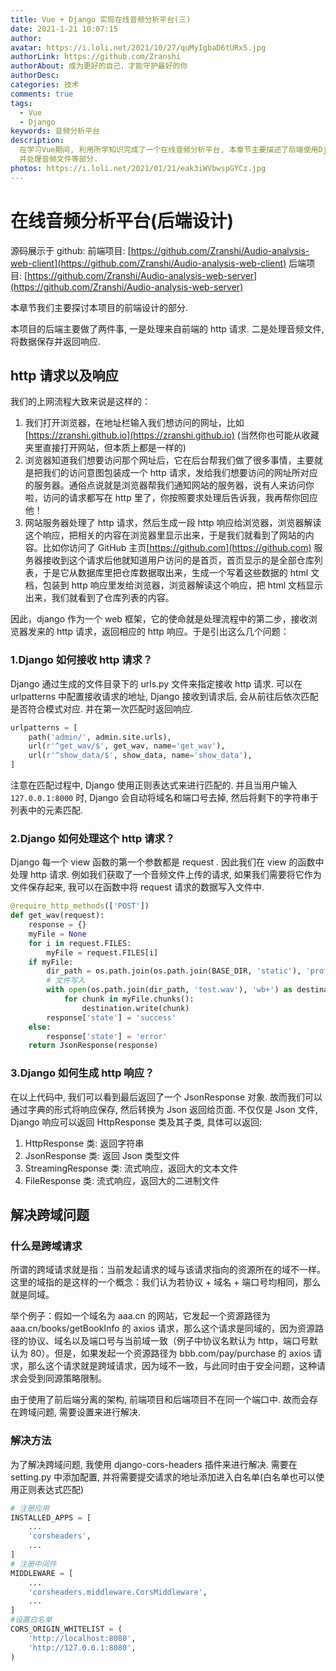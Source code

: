 ```yaml
---
title: Vue + Django 实现在线音频分析平台(三)
date: 2021-1-21 10:07:15
author:
avatar: https://i.loli.net/2021/10/27/quMyIgbaD6tURx5.jpg
authorLink: https://github.com/Zranshi
authorAbout: 成为更好的自己，才能守护最好的你
authorDesc:
categories: 技术
comments: true
tags:
  - Vue
  - Django
keywords: 音频分析平台
description:
  在学习Vue期间, 利用所学知识完成了一个在线音频分析平台, 本章节主要描述了后端使用Django搭建服务器,
  并处理音频文件等部分.
photos: https://i.loli.net/2021/01/21/eak3iWVbwspGYCz.jpg
---
```


# 在线音频分析平台(后端设计)

源码展示于 github: 前端项目:
[https://github.com/Zranshi/Audio-analysis-web-client](https://github.com/Zranshi/Audio-analysis-web-client)
后端项目:
[https://github.com/Zranshi/Audio-analysis-web-server](https://github.com/Zranshi/Audio-analysis-web-server)

本章节我们主要探讨本项目的前端设计的部分.

本项目的后端主要做了两件事, 一是处理来自前端的 http 请求. 二是处理音频文件,将数据保存并返回响应.

## http 请求以及响应

我们的上网流程大致来说是这样的：

1. 我们打开浏览器，在地址栏输入我们想访问的网址，比如[https://zranshi.github.io](https://zranshi.github.io) (当然你也可能从收藏夹里直接打开网站，但本质上都是一样的)
2. 浏览器知道我们想要访问那个网址后，它在后台帮我们做了很多事情，主要就是把我们的访问意图包装成一个 http 请求，发给我们想要访问的网址所对应的服务器。通俗点说就是浏览器帮我们通知网站的服务器，说有人来访问你啦，访问的请求都写在 http 里了，你按照要求处理后告诉我，我再帮你回应他！
3. 网站服务器处理了 http 请求，然后生成一段 http 响应给浏览器，浏览器解读这个响应，把相关的内容在浏览器里显示出来，于是我们就看到了网站的内容。比如你访问了 GitHub 主页[https://github.com](https://github.com) 服务器接收到这个请求后他就知道用户访问的是首页，首页显示的是全部仓库列表，于是它从数据库里把仓库数据取出来，生成一个写着这些数据的 html 文档，包装到 http 响应里发给浏览器，浏览器解读这个响应，把 html 文档显示出来，我们就看到了仓库列表的内容。

因此，django 作为一个 web 框架，它的使命就是处理流程中的第二步，接收浏览器发来的 http 请求，返回相应的 http 响应。于是引出这么几个问题：

### 1.Django 如何接收 http 请求？

Django 通过生成的文件目录下的 urls.py 文件来指定接收 http 请求. 可以在 urlpatterns 中配置接收请求的地址, Django 接收到请求后, 会从前往后依次匹配是否符合模式对应. 并在第一次匹配时返回响应.

```python
urlpatterns = [
    path('admin/', admin.site.urls),
    url(r'^get_wav/$', get_wav, name='get_wav'),
    url(r'^show_data/$', show_data, name='show_data'),
]
```

注意在匹配过程中, Django 使用正则表达式来进行匹配的. 并且当用户输入 `127.0.0.1:8000` 时, Django 会自动将域名和端口号去掉, 然后将剩下的字符串于列表中的元素匹配.

### 2.Django 如何处理这个 http 请求？

Django 每一个 view 函数的第一个参数都是 request . 因此我们在 view 的函数中处理 http 请求. 例如我们获取了一个音频文件上传的请求, 如果我们需要将它作为文件保存起来, 我可以在函数中将 request 请求的数据写入文件中.

```python
@require_http_methods(['POST'])
def get_wav(request):
    response = {}
    myFile = None
    for i in request.FILES:
        myFile = request.FILES[i]
    if myFile:
        dir_path = os.path.join(os.path.join(BASE_DIR, 'static'), 'profiles')
        # 文件写入
        with open(os.path.join(dir_path, 'test.wav'), 'wb+') as destination:
            for chunk in myFile.chunks():
                destination.write(chunk)
        response['state'] = 'success'
    else:
        response['state'] = 'error'
    return JsonResponse(response)
```

### 3.Django 如何生成 http 响应？

在以上代码中, 我们可以看到最后返回了一个 JsonResponse 对象. 故而我们可以通过字典的形式将响应保存, 然后转换为 Json 返回给页面. 不仅仅是 Json 文件, Django 响应可以返回 HttpResponse 类及其子类, 具体可以返回:

1. HttpResponse 类: 返回字符串
2. JsonResponse 类: 返回 Json 类型文件
3. StreamingResponse 类: 流式响应，返回大的文本文件
4. FileResponse 类: 流式响应，返回大的二进制文件

## 解决跨域问题

### 什么是跨域请求

所谓的跨域请求就是指：当前发起请求的域与该请求指向的资源所在的域不一样。这里的域指的是这样的一个概念：我们认为若协议 + 域名 + 端口号均相同，那么就是同域。

举个例子：假如一个域名为 aaa.cn 的网站，它发起一个资源路径为 aaa.cn/books/getBookInfo 的 axios 请求，那么这个请求是同域的，因为资源路径的协议、域名以及端口号与当前域一致（例子中协议名默认为 http，端口号默认为 80）。但是，如果发起一个资源路径为 bbb.com/pay/purchase 的 axios 请求，那么这个请求就是跨域请求，因为域不一致，与此同时由于安全问题，这种请求会受到同源策略限制。

由于使用了前后端分离的架构, 前端项目和后端项目不在同一个端口中. 故而会存在跨域问题, 需要设置来进行解决.

### 解决方法

为了解决跨域问题, 我使用 django-cors-headers 插件来进行解决. 需要在 setting.py 中添加配置, 并将需要提交请求的地址添加进入白名单(白名单也可以使用正则表达式匹配)

```py
# 注册应用
INSTALLED_APPS = [
    ...
    'corsheaders',
    ...
]
# 注册中间件
MIDDLEWARE = [
    ...
    'corsheaders.middleware.CorsMiddleware',
    ...
]
#设置白名单
CORS_ORIGIN_WHITELIST = (
    'http://localhost:8080',
    'http://127.0.0.1:8080',
)
```
